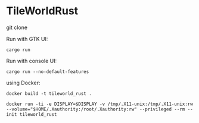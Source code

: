 # TileWorldRust

git clone

Run with GTK UI:
```
cargo run
```

Run with console UI:
```
cargo run --no-default-features
```

using Docker:
```
docker build -t tileworld_rust .  

docker run -ti -e DISPLAY=$DISPLAY -v /tmp/.X11-unix:/tmp/.X11-unix:rw --volume="$HOME/.Xauthority:/root/.Xauthority:rw" --privileged --rm --init tileworld_rust
```
